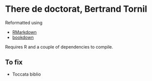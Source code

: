 # There de doctorat, Bertrand Tornil

Reformatted using
- [RMarkdown](https://rmarkdown.rstudio.com/)
- [bookdown](https://bookdown.org/)

Requires R and a couple of dependencies to compile.

## To fix

- Toccata biblio
